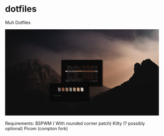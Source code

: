 # dotfiles
Muh Dotfiles

![scrot](images/scrot/2020-03-18-135835_2560x1440_scrot.png)

Requirements:
BSPWM ( With rounded corner patch)
Kitty (? possibly optional)
Picom (compton fork)
